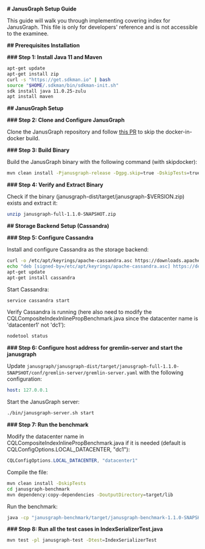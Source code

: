 **# JanusGraph Setup Guide**

This guide will walk you through implementing covering index for JanusGraph. This file is only for developers' reference and is not accessible to the examinee.

**## Prerequisites Installation**

**### Step 1: Install Java 11 and Maven**

```bash
apt-get update
apt-get install zip
curl -s "https://get.sdkman.io" | bash
source "$HOME/.sdkman/bin/sdkman-init.sh"
sdk install java 11.0.25-zulu
apt install maven
```

**## JanusGraph Setup**

**### Step 2: Clone and Configure JanusGraph**

Clone the JanusGraph repository and follow [this PR](https://github.com/JanusGraph/janusgraph/pull/4694/files) to skip the docker-in-docker build.

**### Step 3: Build Binary**

Build the JanusGraph binary with the following command (with skipdocker):

```bash
mvn clean install -Pjanusgraph-release -Dgpg.skip=true -DskipTests=true -Pskip-docker
```

**### Step 4: Verify and Extract Binary**

Check if the binary (janusgraph-dist/target/janusgraph-$VERSION.zip) exists and extract it:

```bash
unzip janusgraph-full-1.1.0-SNAPSHOT.zip
```

**## Storage Backend Setup (Cassandra)**

**### Step 5: Configure Cassandra**

Install and configure Cassandra as the storage backend:

```bash
curl -o /etc/apt/keyrings/apache-cassandra.asc https://downloads.apache.org/cassandra/KEYS
echo "deb [signed-by=/etc/apt/keyrings/apache-cassandra.asc] https://debian.cassandra.apache.org 41x main" | sudo tee -a /etc/apt/sources.list.d/cassandra.sources.list
apt-get update
apt-get install cassandra
```

Start Cassandra:

```bash
service cassandra start
```

Verify Cassandra is running (here also need to modify the CQLCompositeIndexInlinePropBenchmark.java since the datacenter name is 'datacenter1' not 'dc1'):

```bash
nodetool status
```

**### Step 6: Configure host address for gremlin-server and start the janusgraph**

Update `janusgraph/janusgraph-dist/target/janusgraph-full-1.1.0-SNAPSHOT/conf/gremlin-server/gremlin-server.yaml` with the following configuration:

```yaml
host: 127.0.0.1
```

Start the JanusGraph server:

```bash
./bin/janusgraph-server.sh start
```

**### Step 7: Run the benchmark**

Modify the datacenter name in CQLCompositeIndexInlinePropBenchmark.java if it is needed (default is CQLConfigOptions.LOCAL_DATACENTER, "dc1"):

```java
CQLConfigOptions.LOCAL_DATACENTER, "datacenter1"
```

Compile the file:

```bash
mvn clean install -DskipTests
cd janusgraph-benchmark
mvn dependency:copy-dependencies -DoutputDirectory=target/lib
```

Run the benchmark:

```bash
java -cp "janusgraph-benchmark/target/janusgraph-benchmark-1.1.0-SNAPSHOT.jar:janusgraph-benchmark/target/lib/*:janusgraph-core/target/janusgraph-core-1.1.0-SNAPSHOT.jar" org.janusgraph.CQLCompositeIndexInlinePropBenchmark
```

**### Step 8: Run all the test cases in IndexSerializerTest.java**

```bash
mvn test -pl janusgraph-test -Dtest=IndexSerializerTest
```